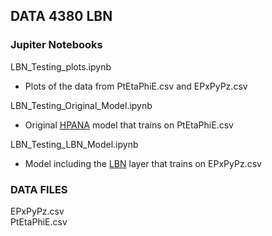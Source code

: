 ## DATA 4380 LBN  

### Jupiter Notebooks  

LBN_Testing_plots.ipynb  
- Plots of the data from PtEtaPhiE.csv and EPxPyPz.csv  

LBN_Testing_Original_Model.ipynb
- Original [HPANA](https://gitlab.cern.ch/atlas-hbsm-charged-higgs-taunu/hpana) model that trains on PtEtaPhiE.csv  

LBN_Testing_LBN_Model.ipynb  
- Model including the [LBN](https://github.com/riga/LBN) layer that trains on EPxPyPz.csv  

### DATA FILES  

EPxPyPz.csv  
PtEtaPhiE.csv  
